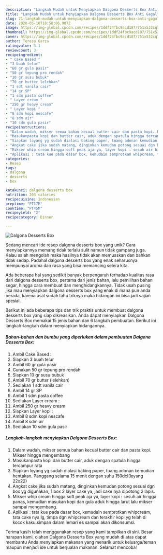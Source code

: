 ```yaml
---
description: "Langkah Mudah untuk Menyiapkan Dalgona Desserts Box Anti Gagal"
title: "Langkah Mudah untuk Menyiapkan Dalgona Desserts Box Anti Gagal"
slug: 71-langkah-mudah-untuk-menyiapkan-dalgona-desserts-box-anti-gagal
date: 2020-05-10T18:58:06.907Z
image: https://img-global.cpcdn.com/recipes/1ddf24fbc9acd187/751x532cq70/dalgona-desserts-box-foto-resep-utama.jpg
thumbnail: https://img-global.cpcdn.com/recipes/1ddf24fbc9acd187/751x532cq70/dalgona-desserts-box-foto-resep-utama.jpg
cover: https://img-global.cpcdn.com/recipes/1ddf24fbc9acd187/751x532cq70/dalgona-desserts-box-foto-resep-utama.jpg
author: Teresa Garza
ratingvalue: 3.1
reviewcount: 3
recipeingredient:
- " Cake Based "
- "3 buah telur"
- "60 gr gula pasir"
- "50 gr tepung pro rendah"
- "10 gr susu bubuk"
- "70 gr butter lelehkan"
- "1 sdt vanila cair"
- "14 gr SP"
- "1 sdm pasta coffee"
- " Layer cream "
- "250 gr heavy cream"
- " Layer kopi "
- "8 sdm kopi nescafe"
- "8 sdm air"
- "10 sdm gula pasir"
recipeinstructions:
- "Dalam wadah, mikser semua bahan kecual butter cair dan pasta kopi. Mikser hingga mengembang"
- "Masukanpasta kopi dan butter cair, aduk dengan spatula hingga tercampur rata"
- "Siapkan loyang yg sudah dialasi baking paper, tuang adonan kemudian hentakan. Panggang selama 15 menit dengan suhu 150dcl(loyang 22x22)"
- "Angkat cake jika sudah matang, dinginkan kemudan potong sesuai dgn box yg digunakan, 1 box 2 layer cake ya, jadi cake nya dipotong 2 lapis."
- "Mikser whip cream hingga soft peak aja ya, layer kopi : sesuh air hingga panas, kemudian masukan kopi dan gula aduk hingga larut lalu mikser sampai mengembang."
- "Aplikasi : tata kue pada dasar box, kemudain semprotkan whipcream, tata cake nya lg, timpa dgn whipcream dan terakhir kopi yg telah di kocok kaku.simpan dalam lemari es sampai akan dikonsumsi."
categories:
- Resep
tags:
- dalgona
- desserts
- box

katakunci: dalgona desserts box 
nutrition: 203 calories
recipecuisine: Indonesian
preptime: "PT17M"
cooktime: "PT45M"
recipeyield: "2"
recipecategory: Dinner

---
```



![Dalgona Desserts Box](https://img-global.cpcdn.com/recipes/1ddf24fbc9acd187/751x532cq70/dalgona-desserts-box-foto-resep-utama.jpg)

Sedang mencari ide resep dalgona desserts box yang unik? Cara menyiapkannya memang tidak terlalu sulit namun tidak gampang juga. Kalau salah mengolah maka hasilnya tidak akan memuaskan dan bahkan tidak sedap. Padahal dalgona desserts box yang enak seharusnya mempunyai aroma dan rasa yang bisa memancing selera kita.

Ada beberapa hal yang sedikit banyak berpengaruh terhadap kualitas rasa dari dalgona desserts box, pertama dari jenis bahan, lalu pemilihan bahan segar, hingga cara membuat dan menghidangkannya. Tidak usah pusing jika mau menyiapkan dalgona desserts box yang enak di mana pun anda berada, karena asal sudah tahu triknya maka hidangan ini bisa jadi sajian spesial.




Berikut ini ada beberapa tips dan trik praktis untuk membuat dalgona desserts box yang siap dikreasikan. Anda dapat menyiapkan Dalgona Desserts Box memakai 15 jenis bahan dan 6 langkah pembuatan. Berikut ini langkah-langkah dalam menyiapkan hidangannya.

<!--inarticleads1-->

##### Bahan-bahan dan bumbu yang diperlukan dalam pembuatan Dalgona Desserts Box:

1. Ambil  Cake Based :
1. Siapkan 3 buah telur
1. Ambil 60 gr gula pasir
1. Gunakan 50 gr tepung pro rendah
1. Siapkan 10 gr susu bubuk
1. Ambil 70 gr butter (lelehkan)
1. Sediakan 1 sdt vanila cair
1. Ambil 14 gr SP
1. Ambil 1 sdm pasta coffee
1. Sediakan  Layer cream :
1. Ambil 250 gr heavy cream
1. Siapkan  Layer kopi :
1. Ambil 8 sdm kopi nescafe
1. Ambil 8 sdm air
1. Sediakan 10 sdm gula pasir




<!--inarticleads2-->

##### Langkah-langkah menyiapkan Dalgona Desserts Box:

1. Dalam wadah, mikser semua bahan kecual butter cair dan pasta kopi. Mikser hingga mengembang
1. Masukanpasta kopi dan butter cair, aduk dengan spatula hingga tercampur rata
1. Siapkan loyang yg sudah dialasi baking paper, tuang adonan kemudian hentakan. Panggang selama 15 menit dengan suhu 150dcl(loyang 22x22)
1. Angkat cake jika sudah matang, dinginkan kemudan potong sesuai dgn box yg digunakan, 1 box 2 layer cake ya, jadi cake nya dipotong 2 lapis.
1. Mikser whip cream hingga soft peak aja ya, layer kopi : sesuh air hingga panas, kemudian masukan kopi dan gula aduk hingga larut lalu mikser sampai mengembang.
1. Aplikasi : tata kue pada dasar box, kemudain semprotkan whipcream, tata cake nya lg, timpa dgn whipcream dan terakhir kopi yg telah di kocok kaku.simpan dalam lemari es sampai akan dikonsumsi.




Terima kasih telah menggunakan resep yang kami tampilkan di sini. Besar harapan kami, olahan Dalgona Desserts Box yang mudah di atas dapat membantu Anda menyiapkan makanan yang menarik untuk keluarga/teman maupun menjadi ide untuk berjualan makanan. Selamat mencoba!
